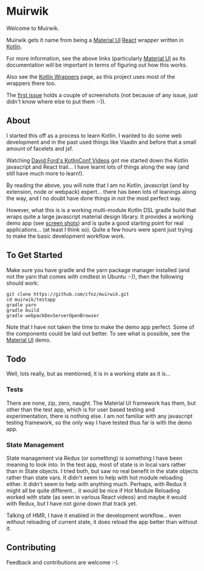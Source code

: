 # Muirwik

Welcome to Muirwik.

Muirwik gets it name from being a [Material UI](https://material-ui.com/) [React](https://reactjs.org/) wrapper written 
in [Kotlin](https://kotlinlang.org/).

For more information, see the above links (particularly [Material UI](https://material-ui.com/) as its documentation 
will be important in terms of figuring out how this works.

Also see the [Kotlin Wrappers](https://github.com/JetBrains/kotlin-wrappers) page, as this project uses most of the
wrappers there too.

The [first issue](https://github.com/cfnz/muirwik/issues/1) holds a couple of screenshots (not because of any issue, 
just didn't know where else to put them :-)).

## About
I started this off as a process to learn Kotlin. I wanted to do some web development and
in the past used things like Vaadin and before that a small amount of facelets and jsf. 

Watching [David Ford's KotlinConf Videos](https://www.youtube.com/watch?v=FDOECr-sT6U) got me started down the Kotlin 
javascript and React trail... I have learnt lots of things along the way (and still have much more to learn!).

By reading the above, you will note that I am no Kotlin, javascript (and by extension, node or webpack) expert... there
has been lots of leanings along the way, and I no doubt have done things in not the most perfect way.

However, what this is is a working multi-module Kotlin DSL gradle build that wraps quite a large javascript material 
design library. It provides a working demo app (see [screen shots](https://github.com/cfnz/muirwik/issues/1)) and is 
quite a good starting point for real applications... (at least I think so). Quite a few hours were spent just trying to 
make the basic development workflow work.

## To Get Started
Make sure you have gradle and the yarn package manager installed (and not the yarn that comes with cmdtest in Ubuntu :-)), 
then the following should work:

    git clone https://github.com/cfnz/muirwik.git
    cd muirwik/testapp
    gradle yarn
    gradle build
    gradle webpackDevServerOpenBrowser

Note that I have not taken the time to make the demo app perfect. Some of the components could be
laid out better. To see what is possible, see the [Material UI](https://material-ui.com/) demo.
## Todo
Well, lots really, but as mentioned, it is in a working state as it is...

### Tests
There are none, zip, zero, naught. The Material UI framework has them, but other than the test app, which is for user
based testing and experimentation, there is nothing else. I am not familiar with any javascript testing framework, so 
the only way I have tested thus far is with the demo app.

### State Management
State management via Redux (or something) is something I have been meaning to look into. In the test app, most of 
state is in local vars rather than in State objects. I tried both, but saw no real benefit in the state objects rather 
than state vars. It didn't seem to help with hot module reloading either. It didn't seem to help with anything much. 
Perhaps, with Redux it might all be quite different... it would be nice if Hot Module Reloading worked with state (as 
seen in various React videos) and maybe it would with Redux, but I have not gone down that track yet.

Talking of HMR, I have it enabled in the development workflow... even without reloading of current state, it does
reload the app better than without it. 

## Contributing
Feedback and contributions are welcome :-). 

